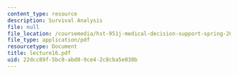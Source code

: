 ```yaml
---
content_type: resource
description: Survival Analysis
file: null
file_location: /coursemedia/hst-951j-medical-decision-support-spring-2003/22dcc89f5bc8abd09ce42c8cba5e030b_lecture16.pdf
file_type: application/pdf
resourcetype: Document
title: lecture16.pdf
uid: 22dcc89f-5bc8-abd0-9ce4-2c8cba5e030b
---
```


